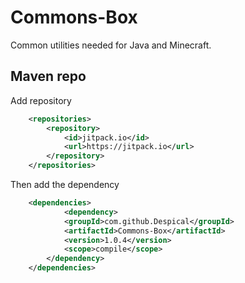 # Commons-Box
Common utilities needed for Java and Minecraft.

## Maven repo
Add repository
```xml
    <repositories>
        <repository>
            <id>jitpack.io</id>
            <url>https://jitpack.io</url>
        </repository>
    </repositories>
```
Then add the dependency
```xml
    <dependencies>
            <dependency>
            <groupId>com.github.Despical</groupId>
            <artifactId>Commons-Box</artifactId>
            <version>1.0.4</version>
            <scope>compile</scope>
        </dependency>
    </dependencies>
```
